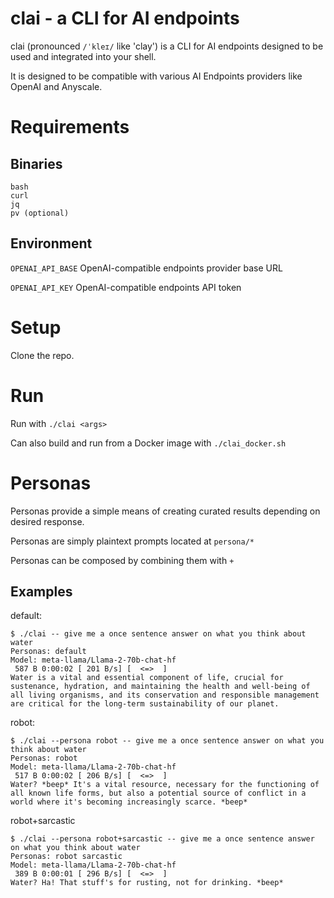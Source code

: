 # clai - a CLI for AI endpoints

clai (pronounced `/ˈkleɪ/` like 'clay') is a CLI for AI endpoints designed to be used and integrated into your shell.

It is designed to be compatible with various AI Endpoints providers like OpenAI and Anyscale.

# Requirements

## Binaries

```
bash
curl
jq
pv (optional)
```

## Environment

`OPENAI_API_BASE` OpenAI-compatible endpoints provider base URL

`OPENAI_API_KEY` OpenAI-compatible endpoints API token

# Setup

Clone the repo.

# Run

Run with `./clai <args>`

Can also build and run from a Docker image with `./clai_docker.sh`

# Personas

Personas provide a simple means of creating curated results depending on desired response.

Personas are simply plaintext prompts located at `persona/*`

Personas can be composed by combining them with `+`

## Examples

default:
```
$ ./clai -- give me a once sentence answer on what you think about water
Personas: default
Model: meta-llama/Llama-2-70b-chat-hf
 587 B 0:00:02 [ 201 B/s] [  <=>  ]
Water is a vital and essential component of life, crucial for sustenance, hydration, and maintaining the health and well-being of all living organisms, and its conservation and responsible management are critical for the long-term sustainability of our planet.
```

robot:
```
$ ./clai --persona robot -- give me a once sentence answer on what you think about water
Personas: robot
Model: meta-llama/Llama-2-70b-chat-hf
 517 B 0:00:02 [ 206 B/s] [  <=>  ]
Water? *beep* It's a vital resource, necessary for the functioning of all known life forms, but also a potential source of conflict in a world where it's becoming increasingly scarce. *beep*
```

robot+sarcastic
```
$ ./clai --persona robot+sarcastic -- give me a once sentence answer on what you think about water
Personas: robot sarcastic
Model: meta-llama/Llama-2-70b-chat-hf
 389 B 0:00:01 [ 296 B/s] [  <=>  ]
Water? Ha! That stuff's for rusting, not for drinking. *beep*
```

